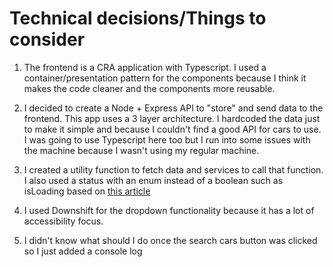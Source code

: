 # Technical decisions/Things to consider

1. The frontend is a CRA application with Typescript. I used a container/presentation pattern for the components because I think it makes the code cleaner and the components more reusable.

2. I decided to create a Node + Express API to "store" and send data to the frontend. This app uses a 3 layer architecture. I hardcoded the data just to make it simple and because I couldn't find a good API for cars to use. I was going to use Typescript here too but I run into some issues with the machine because I wasn't using my regular machine.

3. I created a utility function to fetch data and services to call that function. I also used a status with an enum instead of a boolean such as isLoading based on [this article](https://kentcdodds.com/blog/stop-using-isloading-booleans)

4. I used Downshift for the dropdown functionality because it has a lot of accessibility focus.

5. I didn't know what should I do once the search cars button was clicked so I just added a console log
